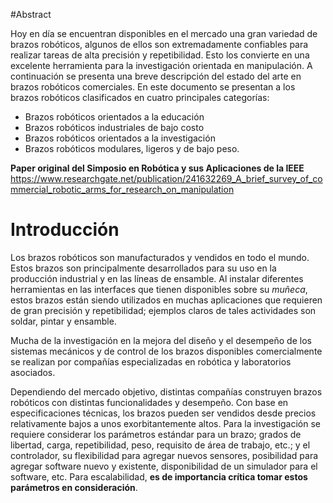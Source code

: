 #Abstract

Hoy en día se encuentran disponibles en el mercado una gran variedad de brazos
robóticos, algunos de ellos son extremadamente confiables para realizar tareas
de alta precisión y repetibilidad. Esto los convierte en una excelente herramienta
para la investigación orientada en manipulación. A continuación se presenta una breve
descripción del estado del arte en brazos robóticos comerciales. En este documento
se presentan a los brazos robóticos clasificados en cuatro principales categorías:
* Brazos robóticos orientados a la educación
* Brazos robóticos industriales de bajo costo
* Brazos robóticos orientados a la investigación
* Brazos robóticos modulares, ligeros y de bajo peso.

**Paper original del Simposio en Robótica y sus Aplicaciones de la IEEE**
https://www.researchgate.net/publication/241632269_A_brief_survey_of_commercial_robotic_arms_for_research_on_manipulation

# Introducción

Los brazos robóticos son manufacturados y vendidos en todo el mundo. Estos brazos
son principalmente desarrollados para su uso en la producción industrial y en las 
líneas de ensamble. Al instalar diferentes herramientas en las interfaces que tienen
disponibles sobre su *muñeca*, estos brazos están siendo utilizados en muchas 
aplicaciones que requieren de gran precisión y repetibilidad; ejemplos claros de tales
actividades son soldar, pintar y ensamble.

Mucha de la investigación en la mejora del diseño y el desempeño de los sistemas 
mecánicos y de control de los brazos disponibles comercialmente se realizan por
compañías especializadas en robótica y laboratorios asociados.

Dependiendo del mercado objetivo, distintas compañías construyen brazos robóticos con distintas funcionalidades y desempeño. Con base en especificaciones técnicas, los brazos pueden ser vendidos desde precios relativamente bajos a unos exorbitantemente altos. Para la investigación se requiere considerar los parámetros estándar para un brazo; grados de libertad, carga, repetibilidad, peso, requisito de área de trabajo, etc.; y el controlador, su flexibilidad para agregar nuevos sensores, posibilidad para agregar software nuevo y existente, disponibilidad de un simulador para el software, etc. Para escalabilidad, **es de importancia crítica tomar estos parámetros en consideración**.